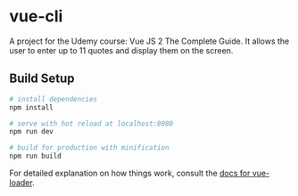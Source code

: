 # vue-cli

A project for the Udemy course: Vue JS 2 The Complete Guide. It allows the user to enter up to 11 quotes and display them on the screen.

## Build Setup

```bash
# install dependencies
npm install

# serve with hot reload at localhost:8080
npm run dev

# build for production with minification
npm run build
```

For detailed explanation on how things work, consult the [docs for vue-loader](http://vuejs.github.io/vue-loader).
